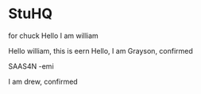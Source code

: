 # StuHQ
for chuck
Hello I am william

Hello william, this is eern
Hello, I am Grayson, confirmed

SAAS4N -emi

I am drew, confirmed
